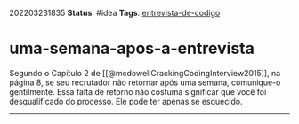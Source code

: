202203231835
**Status**: #idea
**Tags**: [entrevista-de-codigo](notes/entrevista-de-codigo.md)

# uma-semana-apos-a-entrevista
Segundo o Capítulo 2 de [[@mcdowellCrackingCodingInterview2015]], na página 8, se seu recrutador não retornar após uma semana, comunique-o gentilmente. Essa falta de retorno não costuma significar que você foi desqualificado do processo. Ele pode ter apenas se esquecido.

---